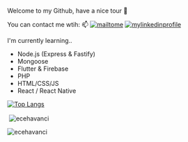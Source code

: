 Welcome to my Github, have a nice tour 👋

You can contact me wtih: 📫
[![mailtome](https://img.shields.io/badge/Gmail-D14836?style=for-the-badge&logo=gmail&logoColor=white)](mailto:ecehavanci@gmail.com)
[![mylinkedinprofile](https://img.shields.io/badge/LinkedIn-0077B5?style=for-the-badge&logo=linkedin&logoColor=white)](https://www.linkedin.com/in/ecehavanci)

I'm currently learning.. 
- Node.js (Express & Fastify)
- Mongoose
- Flutter & Firebase
- PHP
- HTML/CSS/JS
- React / React Native


[![Top Langs](https://github-readme-stats.vercel.app/api/top-langs/?username=ecehavanci&theme=dracula)](https://github.com/ecehavanci/github-readme-stats)

<p>&nbsp;<img align="center" src="https://github-readme-stats.vercel.app/api?username=ecehavanci&show_icons=true&locale=en" alt="ecehavanci" /></p> <p><img align="center" src="https://github-readme-streak-stats.herokuapp.com/?user=ecehavanci&" alt="ecehavanci" /></p>

<!--
[![Top Langs](https://github-readme-stats.vercel.app/api/top-langs/?username=ecehavanci&theme=dracula)](https://github.com/ecehavanci/github-readme-stats)

**ecehavanci/ecehavanci** is a ✨ _special_ ✨ repository because its `README.md` (this file) appears on your GitHub profile.

Here are some ideas to get you started:

- 🔭 I’m currently working on ...
- 🌱 I’m currently learning ...
- 👯 I’m looking to collaborate on ...
- 🤔 I’m looking for help with ...
- 💬 Ask me about ...
- 📫 How to reach me: ...
- 😄 Pronouns: ...
- ⚡ Fun fact: ...
-->
